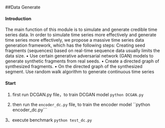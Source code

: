 ##Data Generate

#### Introduction

The main function of this module is to simulate and generate credible time series data.
In order to simulate time series more effectively and generate time series more effectively, we propose a massive time series data generation framework, which has the following steps:
Creating seed fragments (sequences) based on real-time sequence data usually limits the data size.
• Use certain generative adversarial network (GAN) models to generate synthetic fragments from real seeds.
• Create a directed graph of synthesized fragments.
• On the directed graph of the synthesized segment. Use random walk algorithm to generate continuous time series

#### Start

1. first run DCGAN.py file，to train DCGAN model
``python DCGAN.py``

2. then run the ``encoder_dc.py`` file, to train the encoder model
``python encoder_dc.py```

3、execute benchmark 
``python test_dc.py``
